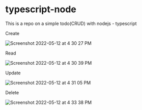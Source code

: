 # typescript-node
This is a repo on a simple todo(CRUD) with nodejs - typescript

Create


![Screenshot 2022-05-12 at 4 30 27 PM](https://user-images.githubusercontent.com/63630291/168028559-8ca2b392-4df5-41c0-bc7e-1961f5c7bf9a.png)

Read


![Screenshot 2022-05-12 at 4 30 39 PM](https://user-images.githubusercontent.com/63630291/168028585-a684b208-14c3-4ed5-8574-34fb6180583b.png)

Update


![Screenshot 2022-05-12 at 4 31 05 PM](https://user-images.githubusercontent.com/63630291/168028679-53dc85cd-31aa-4ef9-97ab-6e08439ceb68.png)

Delete


![Screenshot 2022-05-12 at 4 33 38 PM](https://user-images.githubusercontent.com/63630291/168028665-f2d086f2-1e2c-4bfe-8a62-5d425787aa86.png)
